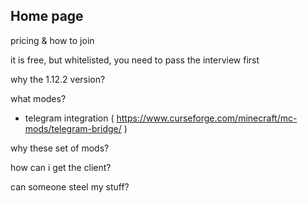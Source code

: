 ## Home page





pricing & how to join

it is free, but whitelisted, you need to pass the interview first



why the 1.12.2 version?



what modes?

- telegram integration ( https://www.curseforge.com/minecraft/mc-mods/telegram-bridge/ )



why these set of mods?



how can i get the client?



can someone steel my stuff?



